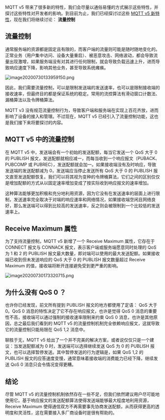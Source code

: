 

MQTT v5 带来了很多新的特性，我们会尽量以通俗易懂的方式展示这些特性，并探讨这些特性对开发者的影响。到目前为⽌，我们已经探讨过这些 [MQTT v5 新特性](https://www.emqx.io/cn/mqtt/mqtt5)，现在我们将继续讨论： **流量控制** 



## 流量控制

通常服务端的资源都是固定且有限的，而客户端的流量则可能是随时随地变化的。正常业务（用户集中访问、设备大量重启）、被恶意攻击、网络波动，都会导致流量出现激增，如果服务端没有对其进行任何限制，就会导致负载迅速上升，进而导致响应速度下降，影响其他业务，甚至导致系统瘫痪。

![image20200730133959150.png](https://static.emqx.net/images/52cfac4662c53ea76451ff66759e4059.png)

因此，我们需要流量控制，可以是限制发送端的发送速率，也可以是限制接收端的接收速率，但最终目的都是保证系统的稳定。常用的流控算法有滑动窗口计数法、漏桶算法以及令牌桶算法。

MQTT v3 没有规范流量控制行为，导致客户端和服务端在实现上百花齐放，进而影响了设备的接入和管理。不过现在，MQTT v5 已经引入了流量控制功能，这也是我们接下来将要探讨的内容。



## MQTT v5 中的流量控制

在 MQTT v5 中，发送端会有一个初始的发送配额，每当它发送一个 QoS 大于 0 的 PUBLISH 报文，发送配额就相应减一，而每当收到一个响应报文（PUBACK、PUBCOMP 或 PUBREC），发送配额就会加一。如果接收端没有及时响应，导致发送端的发送配额减为 0，发送端应当停止发送所有 QoS 大于 0 的 PUBLISH 报文直至发送配额恢复。我们可以将其视为变种的令牌桶算法，它们之间的区别仅仅是增加配额的方式从以固定速率增加变成了按实际收到响应报文的速率增加。

这种算法能够更加积极和充分地利用资源，因为它没有在发送速率的层面上进行限制，发送速率完全取决于对端的响应速率和网络情况，如果接收端空闲且网络良好，那么发送端可以得到比较高的发送速率，反之则会被限制到一个比较低的发送速率上。



## Receive Maximum 属性

为了支持流量控制，MQTT v5 新增了一个 Receive Maximum 属性，它存在于 CONNECT 报文与 CONNACK 报文，表示客户端或服务端愿意同时处理的 QoS 为 1 和 2 的 PUBLISH 报文最大数量，即对端可以使用的最大发送配额。如果接收端已收到但未发送响应的 QoS 大于 0 的 PUBLISH 报文数量超过 Receive Maximum 的值，接收端将断开连接避免受到更严重的影响。

![image20200730173320715.png](https://static.emqx.net/images/7fe5bd2f4190b0d9f4891b81de5246ff.png)

## 为什么没有 QoS 0 ？

也许你已经发现，前文所有提到 PUBLISH 报文的地方都使用了定语： QoS 大于 0。QoS 0 消息的特性决定了它不存在响应报文，也许是觉得 QoS 0 消息的重要性不高，接收端可以通过强制的接收速率限制来约束 QoS 0 消息，也许是其他原因，总之最后我们看到的 MQTT v5 的流量控制机制完全依赖响应报文，这就导致它的流量控制只能局限在 QoS 1,2 消息中。

聊胜于无，MQTT v5 给出了一个并不完美的解决方案，或者说仅仅只是一个建议：当发送配额减为 0 时，发送端可以选择继续发送 QoS 为 0 的 PUBLISH 报文，也可以选择暂停发送。其中暂停发送的行为逻辑是，如果 QoS 1,2 的 PUBLISH 报文的应答速度变慢，通常意味着接收端的消费能力已经下降，继续发送 QoS 0 消息只会令情况变得更糟。



## 结论

尽管 MQTT v5 的流量控制机制依然存在一些不足，但我们依然建议用户尽可能地使用它。基于响应报文的发送配额算法使得发送端能够最大程度地利用资源，Receive Maximum 使得通信双方不再需要事先协商发送配额，从而获得更高的透明度和灵活性，这在需要接入多厂商设备时是很有帮助的。